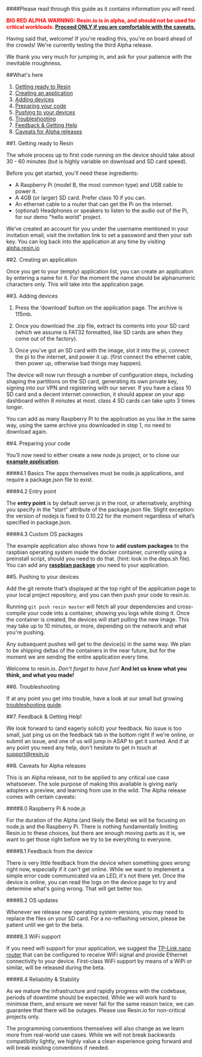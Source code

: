 ####Please read through this guide as it contains information you *will* need.

<font color="red">**BIG RED ALPHA WARNING: Resin.io is in alpha, and should not be used for critical workloads. <a href="#alpha">Proceed ONLY if you are comfortable with the caveats.</a>**</font>

Having said that, welcome! If you're reading this, you're on board ahead of the crowds! We're currently testing the third Alpha release.

We thank you very much for jumping in, and ask for your patience with the inevitable rroughness.

##What's here

1. <a href="#1._Getting_ready_to_Resin">Getting ready to Resin</a>
1. <a href="#2._Creating_an_application">Creating an application</a>
1. <a href="#3._Adding_devices">Adding devices</a>
1. <a href="#4._Preparing_your_code">Preparing your code</a>
1. <a href="#5._Pushing_to_your_devices">Pushing to your devices</a>
1. <a href="#6._Troubleshooting">Troubleshooting</a>
1. <a href="#7._Feedback_&_Getting_Help!">Feedback & Getting Help</a>
1. <a href="#8._Caveats_for_Alpha_releases">Caveats for Alpha releases</a>


##1. Getting ready to Resin

The whole process up to first code running on the device should take about 30 - 60 minutes (but is highly variable on download and SD card speed).

Before you get started, you'll need these ingredients:

* A Raspberry Pi (model B, the most common type) and USB cable to power it.
* A 4GB (or larger) SD card. Prefer class 10 if you can.
* An ethernet cable to a router that can get the Pi on the internet.
* (optional) Headphones or speakers to listen to the audio out of the Pi, for our demo "hello world" project.

We’ve created an account for you under the username mentioned in your invitation email, visit the invitation link to set a password and then your ssh key. You can log back into the application at any time by visiting [alpha.resin.io](alpha.resin.io)

##2. Creating an application

Once you get to your (empty) application list, you can create an application by entering a name for it. For the moment the name should be alphanumeric characters only. This will take into the application page.

##3. Adding devices

1. Press the ‘download’ button on the application page. The archive is 115mb.

1. Once you download the .zip file, extract its contents into your SD card (which we assume is FAT32 formatted, like SD cards are when they come out of the factory).

1. Once you’ve got an SD card with the image, slot it into the pi, connect the pi to the internet, and power it up. (first connect the ethernet cable, then power up, otherwise bad things may happen).

The device will now run through a number of configuration steps, including shaping the partitions on the SD card, generating its own private key, signing into our VPN and registering with our server. If you have a class 10 SD card and a decent internet connection, it should appear on your app dashboard within 8 minutes at most. class 4 SD cards can take upto 3 times longer.

You can add as many Raspberry Pi to the application as you like in the same way, using the same archive you downloaded in step 1, no need to download again.

##4. Preparing your code

You’ll now need to either create a new node.js project, or to clone our **[example application](https://bitbucket.org/rulemotion/resin-text2speech)**.

####4.1 Basics
The apps themselves must be node.js applications, and require a package.json file to exist.

####4.2 Entry point

The **entry point** is by default server.js in the root, or alternatively, anything you specify in the "start" attribute of the package.json file. Slight exception: the version of nodejs is fixed to 0.10.22 for the moment regardless of what’s specified in package.json.

####4.3 Custom OS packages

The example application also shows how to **add custom packages** to the raspbian operating system inside the docker container, currently using a preinstall script, should you need to do that. (hint: look in the deps.sh file). You can add any **[raspbian package](http://www.raspberryconnect.com/raspbian-packages-list)** you need to your application.

##5. Pushing to your devices

Add the git remote that’s displayed at the top right of the application page to your local project repository, and you can then push your code to resin.io.

Running `git push resin master` will fetch all your dependencies and cross-compile your code into a container, showing you logs while doing it. Once the container is created, the devices will start pulling the new image. This may take up to 10 minutes, or more, depending on the network and what you're pushing.

Any subsequent pushes will get to the device(s) in the same way. We plan to be shipping deltas of the containers in the near future, but for the moment we are sending the entire application every time.

Welcome to resin.io. *Don't forget to have fun!* **And let us know what you think, and what you made!**

##6. Troubleshooting

If at any point you get into trouble, have a look at our small but growing [troubleshooting guide](http://resin.io/blog/troubleshooting-resin-io-applications/).

##7. Feedback & Getting Help!

We look forward to (and eagerly solicit) your feedback. No issue is too small, just ping us on the feedback tab in the bottom right if we're online, or submit an issue, and one of us will jump in ASAP to get it sorted. And if at any point you need any help, don't hesitate to get in touch at support@resin.io

##8. Caveats for Alpha releases

This is an Alpha release, not to be applied to any critical use case whatsoever. The sole purpose of making this available is giving early adopters a preview, and learning from use in the wild. The Alpha release comes with certain caveats:

####8.0 Raspberry Pi & node.js

For the duration of the Alpha (and likely the Beta) we will be focusing on node.js and the Raspberry Pi. There is nothing fundamentally limiting Resin.io to these choices, but there are enough moving parts as it is, we want to get those right before we try to be everything to everyone.

####8.1 Feedback from the device

There is very little feedback from the device when something goes wrong right now, especially if it can't get online. While we want to implement a simple error code communicated via an LED, it's not there yet. Once the device is online, you can read the logs on the device page to try and determine what's going wrong. That will get better too.

####8.2 OS updates

Whenever we release new operating system versions, you may need to replace the files on your SD card. For a no-reflashing version, please be patient until we get to the beta.

####8.3 WiFi support

If you need wifi support for your application, we suggest the [TP-Link nano router](http://www.amazon.com/TP-LINK-TL-WR702N-Wireless-Repeater-150Mpbs/dp/B007PTCFFW) that can be configured to receive WiFi signal and provide Ethernet connectivity to your device. First-class WiFi support by means of a WiPi or similar, will be released during the beta.

####8.4 Reliability & Stability

As we mature the infrastructure and rapidly progress with the codebase, periods of downtime should be expected. While we will work hard to minimise them, and ensure we never fail for the same reason twice, we can guarantee that there will be outages. Please use Resin.io for non-critical projects only.

The programming conventions themselves will also change as we learn more from real-world use cases. While we will not break backwards compatibility lightly, we highly value a clean experience going forward and will break existing conventions if needed.

